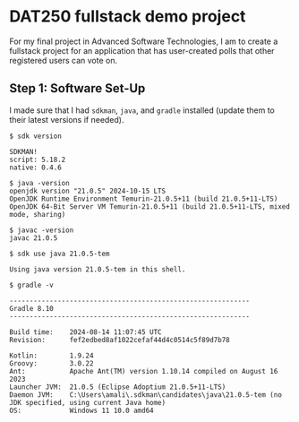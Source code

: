 # DAT250 fullstack demo project
For my final project in Advanced Software Technologies, I am to create a fullstack project for an application that
has user-created polls that other registered users can vote on. 

## Step 1: Software Set-Up
I made sure that I had `sdkman`, `java`, and `gradle` installed (update them to their latest versions if needed). 
```
$ sdk version

SDKMAN!
script: 5.18.2
native: 0.4.6
```
```
$ java -version
openjdk version "21.0.5" 2024-10-15 LTS
OpenJDK Runtime Environment Temurin-21.0.5+11 (build 21.0.5+11-LTS)
OpenJDK 64-Bit Server VM Temurin-21.0.5+11 (build 21.0.5+11-LTS, mixed mode, sharing)
```
``` 
$ javac -version
javac 21.0.5
```
``` 
$ sdk use java 21.0.5-tem

Using java version 21.0.5-tem in this shell.
```
``` 
$ gradle -v

------------------------------------------------------------
Gradle 8.10
------------------------------------------------------------

Build time:    2024-08-14 11:07:45 UTC
Revision:      fef2edbed8af1022cefaf44d4c0514c5f89d7b78

Kotlin:        1.9.24
Groovy:        3.0.22
Ant:           Apache Ant(TM) version 1.10.14 compiled on August 16 2023
Launcher JVM:  21.0.5 (Eclipse Adoptium 21.0.5+11-LTS)
Daemon JVM:    C:\Users\amali\.sdkman\candidates\java\21.0.5-tem (no JDK specified, using current Java home)
OS:            Windows 11 10.0 amd64
```
